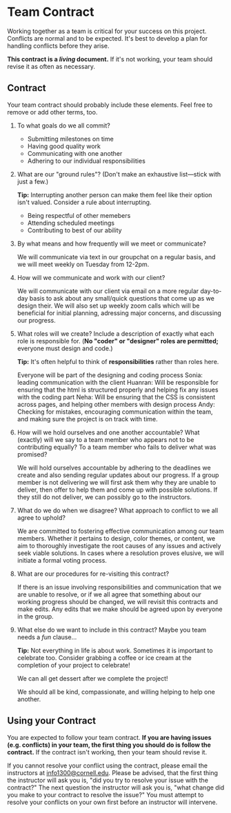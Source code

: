 # Team Contract

Working together as a team is critical for your success on this project. Conflicts are normal and to be expected. It's best to develop a plan for handling conflicts before they arise.

**This contract is a _living_ document.** If it's not working, your team should revise it as often as necessary.

## Contract

Your team contract should probably include these elements. Feel free to remove or add other terms, too.

1. To what goals do we all commit?

    - Submitting milestones on time
    - Having good quality work
    - Communicating with one another
    - Adhering to our individual responsibilities

2. What are our "ground rules"? (Don't make an exhaustive list—stick with just a few.)

    **Tip:** Interrupting another person can make them feel like their option isn't valued. Consider a rule about interrupting.

    - Being respectful of other memebers
    - Attending scheduled meetings
    - Contributing to best of our ability

3. By what means and how frequently will we meet or communicate?

    We will communicate via text in our groupchat on a regular basis, and we will meet weekly on Tuesday from 12-2pm.

4. How will we communicate and work with our client?

   We will communicate with our client via email on a more regular day-to-day basis to ask about any small/quick questions that come up  as we design their. We will also set up weekly zoom calls which will be beneficial for initial planning, adressing major concerns, and discussing our progress.

5. What roles will we create? Include a description of exactly what each role is responsible for. (**No "coder" or "designer" roles are permitted;** everyone must design and code.)

    **Tip:** It's often helpful to think of **responsibilities** rather than roles here.

    Everyone will be part of the designing and coding process
    Sonia: leading communication with the client
    Huanran: Will be responsible for ensuring that the html is structured properly and helping fix any issues with the coding part
    Neha: Will be ensuring that the CSS is consistent across pages, and helping other members with design process
    Andy: Checking for mistakes, encouraging communication within the team, and making sure the project is on track with time.

6. How will we hold ourselves and one another accountable? What (exactly) will we say to a team member who appears not to be contributing equally? To a team member who fails to deliver what was promised?

    We will hold ourselves accountable by adhering to the deadlines we create and also sending regular updates about our progress. If a group member is not delivering we will first ask them why they are unable to deliver, then offer to help them and come up with possible solutions. If they still do not deliver, we can possibly go to the instructors.

7. What do we do when we disagree? What approach to conflict to we all agree to uphold?

    We are committed to fostering effective communication among our team members. Whether it pertains to design, color themes, or content, we aim to thoroughly investigate the root causes of any issues and actively seek viable solutions. In cases where a resolution proves elusive, we will initiate a formal voting process.

8. What are our procedures for re-visiting this contract?

    If there is an issue involving responsibilities and communication that we are unable to resolve, or if we all agree that something about our working progress should be changed, we will revisit this contracts and make edits. Any edits that we make should be agreed upon by everyone in the group.


9. What else do we want to include in this contract? Maybe you team needs a _fun_ clause...

    **Tip:** Not everything in life is about work. Sometimes it is important to celebrate too. Consider grabbing a coffee or ice cream at the completion of your project to celebrate!

    We can all get dessert after we complete the project!

    We should all be kind, compassionate, and willing helping to help one another.

## Using your Contract

You are expected to follow your team contract. **If you are having issues (e.g. conflicts) in your team, the first thing you should do is follow the contract.** If the contract isn't working, then your team should revise it.

If you cannot resolve your conflict using the contract, please email the instructors at <info1300@cornell.edu>. Please be advised, that the first thing the instructor will ask you is, "did you try to resolve your issue with the contract?" The next question the instructor will ask you is, "what change did you make to your contract to resolve the issue?" You must attempt to resolve your conflicts on your own first before an instructor will intervene.
